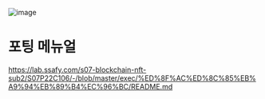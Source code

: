![image](/uploads/7ec3ce5636c4107b3f263ee0349731bb/image.png)

# 포팅 메뉴얼
https://lab.ssafy.com/s07-blockchain-nft-sub2/S07P22C106/-/blob/master/exec/%ED%8F%AC%ED%8C%85%EB%A9%94%EB%89%B4%EC%96%BC/README.md

# 
